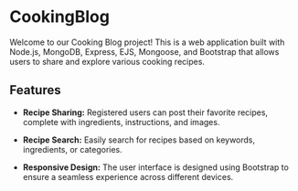# CookingBlog

Welcome to our Cooking Blog project! This is a web application built with Node.js, MongoDB, Express, EJS, Mongoose, and Bootstrap that allows users to share and explore various cooking recipes.

## Features

- **Recipe Sharing:** Registered users can post their favorite recipes, complete with ingredients, instructions, and images.

- **Recipe Search:** Easily search for recipes based on keywords, ingredients, or categories.

- **Responsive Design:** The user interface is designed using Bootstrap to ensure a seamless experience across different devices.


